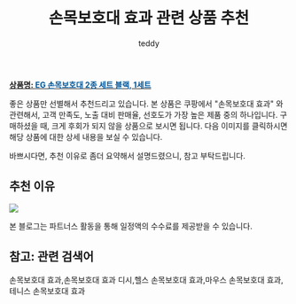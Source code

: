﻿---
layout: post
title:  "손목보호대 효과 관련 상품 추천"
author: teddy
categories: [ 가구/인테리어 ]
tags: [손목보호대 효과,손목보호대 효과 디시,헬스 손목보호대 효과,마우스 손목보호대 효과,테니스 손목보호대 효과]
image: https://static.coupangcdn.com/image/retail/images/2020/04/20/14/5/0e69c6b4-b925-484a-a39d-94d79de09c98.jpg 
description: "쿠팡에서 손목보호대 효과 관련 상품으로 가장 고객 선호도가 높은 제품 중 하나입니다."
---

<a href="https://link.coupang.com/re/AFFSDP?lptag=AF3256674&pageKey=1487112181&itemId=2553487627&vendorItemId=70546033236&traceid=V0-153-1a83c77f8adb47cd&requestid=20221223014101213326985"><b>상품명: <font color='#01579B'>EG 손목보호대 2종 세트 블랙, 1세트</font></b></a>

좋은 상품만 선별해서 추천드리고 있습니다.
본 상품은 쿠팡에서 "손목보호대 효과" 와 관련해서, 고객 만족도, 노출 대비 판매율, 선호도가 가장 높은 제품 중의 하나입니다.
구매하셨을 때, 크게 후회가 되지 않을 상품으로 보시면 됩니다. 
다음 이미지를 클릭하시면 해당 상품에 대한 상세 내용을 보실 수 있습니다.

바쁘시다면, 추천 이유로 좀더 요약해서 설명드렸으니, 참고 부탁드립니다.

## 추천 이유 

<a href="https://link.coupang.com/re/AFFSDP?lptag=AF3256674&pageKey=1487112181&itemId=2553487627&vendorItemId=70546033236&traceid=V0-153-1a83c77f8adb47cd&requestid=20221223014101213326985"><img src="https://link.coupang.com/re/AFFSDP?lptag=AF3256674&pageKey=1487112181&itemId=2553487627&vendorItemId=70546033236&traceid=V0-153-1a83c77f8adb47cd&requestid=20221223014101213326985"></a> 

본 블로그는 파트너스 활동을 통해 일정액의 수수료를 제공받을 수 있습니다.

## 참고: 관련 검색어    
손목보호대 효과,손목보호대 효과 디시,헬스 손목보호대 효과,마우스 손목보호대 효과,테니스 손목보호대 효과